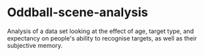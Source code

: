 # Oddball-scene-analysis
Analysis of a data set looking at the effect of age, target type, and expectancy on people's ability to recognise targets, as well as their subjective memory.
